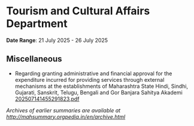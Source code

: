 # Tourism and Cultural Affairs Department

**Date Range**: 21 July 2025 - 26 July 2025


## Miscellaneous
- Regarding granting administrative and financial approval for the expenditure incurred for providing services through external mechanisms at the establishments of Maharashtra State Hindi, Sindhi, Gujarati, Sanskrit, Telugu, Bengali and Gor Banjara Sahitya Akademi\
  [202507141455291823.pdf](https://gr.maharashtra.gov.in/Site/Upload/Government%20Resolutions/English/202507141455291823.pdf)


*Archives of earlier summaries are available at http://mahsummary.orgpedia.in/en/archive.html*